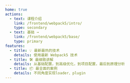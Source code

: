 ```yaml
---
home: true
actions:
  - text: 课程介绍
    link: /frontend/webpack5/intro/
    type: secondary
  - text: 基础 →
    link: /frontend/webpack5/base/
    type: primary
features:
  - title: 💡 最新最热的技术
    details: 使用最新 Webpack5 技术
  - title: 🛠️ 最细致讲解
    details: 从基础配置，到高级优化，到项目配置，最后到原理分析
  - title: 📦 最全面的案例
    details: 不同角度实现loader、plugin
---
```

